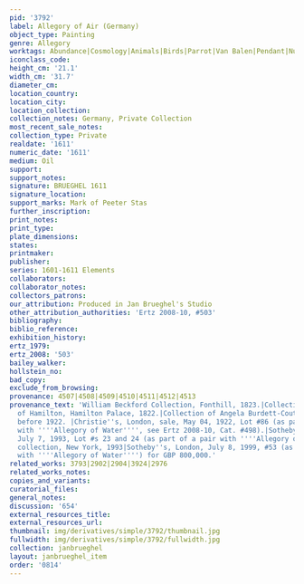 ```yaml
---
pid: '3792'
label: Allegory of Air (Germany)
object_type: Painting
genre: Allegory
worktags: Abundance|Cosmology|Animals|Birds|Parrot|Van Balen|Pendant|Nude|Putti|Landscape
iconclass_code:
height_cm: '21.1'
width_cm: '31.7'
diameter_cm:
location_country:
location_city:
location_collection:
collection_notes: Germany, Private Collection
most_recent_sale_notes:
collection_type: Private
realdate: '1611'
numeric_date: '1611'
medium: Oil
support:
support_notes:
signature: BRUEGHEL 1611
signature_location:
support_marks: Mark of Peeter Stas
further_inscription:
print_notes:
print_type:
plate_dimensions:
states:
printmaker:
publisher:
series: 1601-1611 Elements
collaborators:
collaborator_notes:
collectors_patrons:
our_attribution: Produced in Jan Brueghel's Studio
other_attribution_authorities: 'Ertz 2008-10, #503'
bibliography:
biblio_reference:
exhibition_history:
ertz_1979:
ertz_2008: '503'
bailey_walker:
hollstein_no:
bad_copy:
exclude_from_browsing:
provenance: 4507|4508|4509|4510|4511|4512|4513
provenance_text: 'William Beckford Collection, Fonthill, 1823.|Collection of the Dukes
  of Hamilton, Hamilton Palace, 1822.|Collection of Angela Burdett-Coutts, Highgate,
  before 1922. |Christie''s, London, sale, May 04, 1922, Lot #86 (as part of a pair
  with ''''Allegory of Water'''', see Ertz 2008-10, Cat. #498).|Sotheby''s, London,
  July 7, 1993, Lot #s 23 and 24 (as part of a pair with ''''Allegory of Water'''').|Private
  collection, New York, 1993|Sotheby''s, London, July 8, 1999, #53 (as part of a pair
  with ''''Allegory of Water'''') for GBP 800,000.'
related_works: 3793|2902|2904|3924|2976
related_works_notes:
copies_and_variants:
curatorial_files:
general_notes:
discussion: '654'
external_resources_title:
external_resources_url:
thumbnail: img/derivatives/simple/3792/thumbnail.jpg
fullwidth: img/derivatives/simple/3792/fullwidth.jpg
collection: janbrueghel
layout: janbrueghel_item
order: '0814'
---
```

